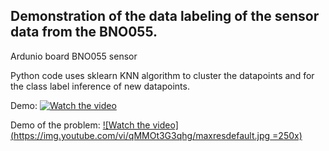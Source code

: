 Demonstration of the data labeling of the sensor data from the BNO055.
----------------------------------------------------------------------


Ardunio board
BNO055 sensor 

Python code uses sklearn KNN algorithm to cluster the datapoints and for the class label inference of new datapoints.

Demo:
[![Watch the video](https://img.youtube.com/vi/9Ww4DPw2Ses/maxresdefault.jpg)](https://youtu.be/9Ww4DPw2Ses)

Demo of the problem:
[![Watch the video](https://img.youtube.com/vi/qMMOt3G3qhg/maxresdefault.jpg =250x)](https://youtu.be/qMMOt3G3qhg)
